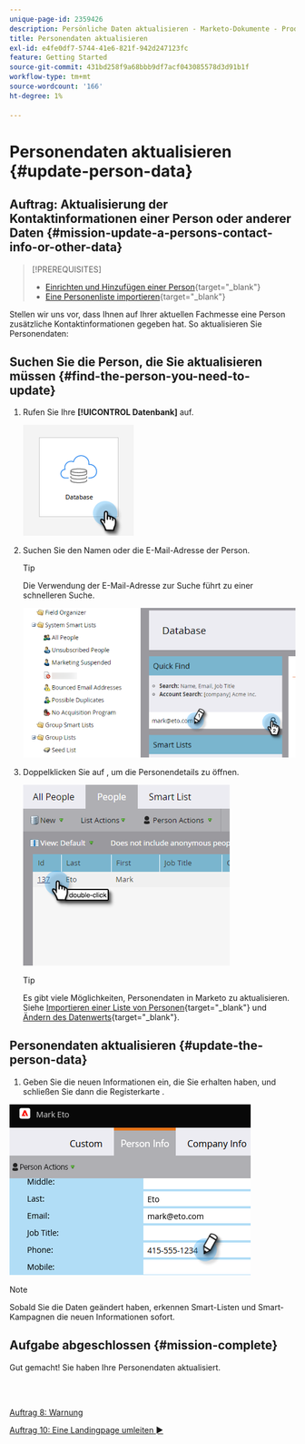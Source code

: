 ```yaml
---
unique-page-id: 2359426
description: Persönliche Daten aktualisieren - Marketo-Dokumente - Produktdokumentation
title: Personendaten aktualisieren
exl-id: e4fe0df7-5744-41e6-821f-942d247123fc
feature: Getting Started
source-git-commit: 431bd258f9a68bbb9df7acf043085578d3d91b1f
workflow-type: tm+mt
source-wordcount: '166'
ht-degree: 1%

---
```


# Personendaten aktualisieren {#update-person-data}

## Auftrag: Aktualisierung der Kontaktinformationen einer Person oder anderer Daten {#mission-update-a-persons-contact-info-or-other-data}

>[!PREREQUISITES]
>
>* [Einrichten und Hinzufügen einer Person](/help/marketo/getting-started/quick-wins/get-set-up-and-add-a-person.md){target="_blank"}
>* [Eine Personenliste importieren](/help/marketo/getting-started/quick-wins/import-a-list-of-people.md){target="_blank"}

Stellen wir uns vor, dass Ihnen auf Ihrer aktuellen Fachmesse eine Person zusätzliche Kontaktinformationen gegeben hat. So aktualisieren Sie Personendaten:

## Suchen Sie die Person, die Sie aktualisieren müssen {#find-the-person-you-need-to-update}

1. Rufen Sie Ihre **[!UICONTROL Datenbank]** auf.

   ![](assets/update-person-data-1.png)

1. Suchen Sie den Namen oder die E-Mail-Adresse der Person.

   >[!TIP]
   >
   >Die Verwendung der E-Mail-Adresse zur Suche führt zu einer schnelleren Suche.

   ![](assets/update-person-data-2.png)

1. Doppelklicken Sie auf , um die Personendetails zu öffnen.

   ![](assets/update-person-data-3.png)

   >[!TIP]
   >
   >Es gibt viele Möglichkeiten, Personendaten in Marketo zu aktualisieren. Siehe [Importieren einer Liste von Personen](/help/marketo/getting-started/quick-wins/import-a-list-of-people.md){target="_blank"} und [Ändern des Datenwerts](/help/marketo/product-docs/core-marketo-concepts/smart-campaigns/flow-actions/change-data-value.md){target="_blank"}.

## Personendaten aktualisieren {#update-the-person-data}

1. Geben Sie die neuen Informationen ein, die Sie erhalten haben, und schließen Sie dann die Registerkarte .

![](assets/update-person-data-4.png)

>[!NOTE]
>
>Sobald Sie die Daten geändert haben, erkennen Smart-Listen und Smart-Kampagnen die neuen Informationen sofort.

## Aufgabe abgeschlossen {#mission-complete}

Gut gemacht! Sie haben Ihre Personendaten aktualisiert.

<br> 

[Auftrag 8: Warnung](/help/marketo/getting-started/quick-wins/alert-the-sales-rep.md)

[Auftrag 10: Eine Landingpage umleiten ►](/help/marketo/getting-started/quick-wins/redirect-a-landing-page.md)
